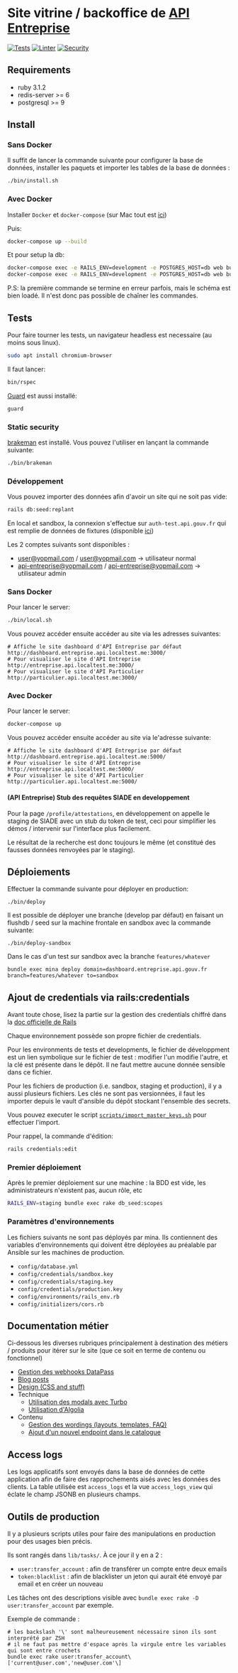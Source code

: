# Site vitrine / backoffice de [API Entreprise](https://entreprise.api.gouv.fr)

[![Tests](https://github.com/etalab/admin_api_entreprise/actions/workflows/tests.yml/badge.svg)](https://github.com/etalab/admin_api_entreprise/actions/workflows/tests.yml)
[![Linter](https://github.com/etalab/admin_api_entreprise/actions/workflows/lint.yml/badge.svg)](https://github.com/etalab/admin_api_entreprise/actions/workflows/lint.yml)
[![Security](https://github.com/etalab/admin_api_entreprise/actions/workflows/security.yml/badge.svg)](https://github.com/etalab/admin_api_entreprise/actions/workflows/security.yml)

## Requirements

- ruby 3.1.2
- redis-server >= 6
- postgresql >= 9

## Install

### Sans Docker

Il suffit de lancer la commande suivante pour configurer la base de données,
installer les paquets et importer les tables de la base de données :

```sh
./bin/install.sh
```

### Avec Docker

Installer `Docker` et `docker-compose` (sur Mac tout est
[ici](https://docs.docker.com/desktop/mac/install/))

Puis:

```sh
docker-compose up --build
```

Et pour setup la db:

```sh
docker-compose exec -e RAILS_ENV=development -e POSTGRES_HOST=db web bundle exec rails db:schema:load db:schema:load
docker-compose exec -e RAILS_ENV=development -e POSTGRES_HOST=db web bundle exec rails db:schema:load db:seed:replant
```

P.S: la première commande se termine en erreur parfois, mais le schéma est
bien loadé. Il n'est donc pas possible de chaîner les commandes.

## Tests

Pour faire tourner les tests, un navigateur headless est necessaire (au moins
sous linux).

```sh
sudo apt install chromium-browser
```

Il faut lancer:

```sh
bin/rspec
```

[Guard](https://github.com/guard/guard) est aussi installé:

```sh
guard
```

### Static security

[brakeman](https://github.com/presidentbeef/brakeman) est installé. Vous pouvez
l'utiliser en lançant la commande suivante:

```sh
./bin/brakeman
```

### Développement

Vous pouvez importer des données afin d'avoir un site qui ne soit pas vide:

```sh
rails db:seed:replant
```

En local et sandbox, la connexion s'effectue sur `auth-test.api.gouv.fr` qui est remplie
de données de fixtures (disponible
[ici](https://github.com/betagouv/api-auth/blob/master/scripts/fixtures.sql))

Les 2 comptes suivants sont disponibles :

- user@yopmail.com / user@yopmail.com -> utilisateur normal
- api-entreprise@yopmail.com / api-entreprise@yopmail.com -> utilisateur admin

### Sans Docker

Pour lancer le server:

```sh
./bin/local.sh
```

Vous pouvez accéder ensuite accéder au site via les adresses suivantes:

```
# Affiche le site dashboard d'API Entreprise par défaut
http://dashboard.entreprise.api.localtest.me:3000/
# Pour visualiser le site d'API Entreprise
http://entreprise.api.localtest.me:3000/
# Pour visualiser le site d'API Particulier
http://particulier.api.localtest.me:3000/
```

### Avec Docker

Pour lancer le server:

```sh
docker-compose up
```

Vous pouvez accéder ensuite accéder au site via le'adresse suivante:

```
# Affiche le site dashboard d'API Entreprise par défaut
http://dashboard.entreprise.api.localtest.me:5000/
# Pour visualiser le site d'API Entreprise
http://entreprise.api.localtest.me:5000/
# Pour visualiser le site d'API Particulier
http://particulier.api.localtest.me:5000/
```

#### (API Entreprise) Stub des requêtes SIADE en developpement

Pour la page `/profile/attestations`, en développement on appelle le staging de SIADE avec un stub du token de test,
ceci pour simplifier les démos / intervenir sur l'interface plus facilement.

Le résultat de la recherche est donc toujours le même (et constitué des fausses données renvoyées par le staging).

## Déploiements

Effectuer la commande suivante pour déployer en production:

```
./bin/deploy
```

Il est possible de déployer une branche (develop par défaut) en faisant un flushdb / seed sur la machine frontale en sandbox
avec la commande suivante:

```
./bin/deploy-sandbox
```

Dans le cas d'un test sur sandbox avec la branche `features/whatever`

```
bundle exec mina deploy domain=dashboard.entreprise.api.gouv.fr branch=features/whatever to=sandbox
```

## Ajout de credentials via rails:credentials

Avant toute chose, lisez la partie sur la gestion des credentials chiffré dans
la [doc officielle de
Rails](https://edgeguides.rubyonrails.org/security.html#environmental-security)

Chaque environnement possède son propre fichier de credentials.

Pour les environments de tests et developments, le fichier de développment est un lien
symbolique sur le fichier de test : modifier l'un modifie l'autre, et la
clé est présente dans le dépôt. Il ne faut mettre aucune donnée sensible dans
ce fichier.

Pour les fichiers de production (i.e. sandbox, staging et production), il y a
aussi plusieurs fichiers. Les clés ne sont pas versionnées, il faut les importer
depuis le vault d'ansible du dépôt stockant l'ensemble des secrets.

Vous pouvez executer le script
[`scripts/import_master_keys.sh`](./scripts/import_master_keys.sh) pour
effectuer l'import.

Pour rappel, la commande d'édition:

```sh
rails credentials:edit
```

### Premier déploiement

Après le premier déploiement sur une machine : la BDD est vide, les
administrateurs n'existent pas, aucun rôle, etc

```sh
RAILS_ENV=staging bundle exec rake db_seed:scopes
```

### Paramètres d'environnements

Les fichiers suivants ne sont pas déployés par mina. Ils contiennent des
variables d'environnements qui doivent être déployées au préalable par Ansible
sur les machines de production.

- `config/database.yml`
- `config/credentials/sandbox.key`
- `config/credentials/staging.key`
- `config/credentials/production.key`
- `config/environments/rails_env.rb`
- `config/initializers/cors.rb`

## Documentation métier

Ci-dessous les diverses rubriques principalement à destination des métiers /
produits pour itérer sur le site (que ce soit en terme de contenu ou fonctionnel)

- [Gestion des webhooks DataPass](docs/webhooks.md)
- [Blog posts](docs/blog_posts.md)
- [Design (CSS and stuff)](docs/design.md)
- Technique
  - [Utilisation des modals avec Turbo](docs/tech-modal-turbo.md)
  - [Utilisation d'Algolia](docs/tech-algolia.md)
- Contenu
  - [Gestion des wordings (layouts, templates, FAQ)](docs/wordings.md)
  - [Ajout d'un nouvel endpoint dans le catalogue](docs/endpoint.md)

## Access logs

Les logs applicatifs sont envoyés dans la base de données de cette application
afin de faire des rapprochements aisés avec les données des clients.
La table utilisée est `access_logs` et la vue `access_logs_view` qui éclate le champ
JSONB en plusieurs champs.

## Outils de production

Il y a plusieurs scripts utiles pour faire des manipulations en production pour des usages bien précis.

Ils sont rangés dans `lib/tasks/`. À ce jour il y en a 2 :

- `user:transfer_account` : afin de transférer un compte entre deux emails
- `token:blacklist` : afin de blacklister un jeton qui aurait été envoyé par email et en créer un nouveau

Les tâches ont des descriptions visible avec `bundle exec rake -D user:transfer_account` par exemple.

Exemple de commande :

```shell
# les backslash '\' sont malheureusement nécessaire sinon ils sont interprété par ZSH
# il ne faut pas mettre d'espace après la virgule entre les variables qui sont entre crochets
bundle exec rake user:transfer_account\['current@user.com','new@user.com'\]
```

